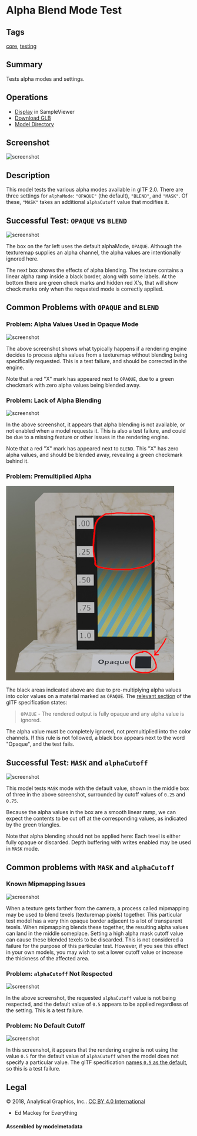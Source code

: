 # Alpha Blend Mode Test

## Tags

[core](../Models-core.md), [testing](../Models-testing.md)

## Summary

Tests alpha modes and settings.

## Operations

* [Display](https://github.khronos.org/glTF-Sample-Viewer-Release/?model=https://raw.GithubUserContent.com/KhronosGroup/glTF-Sample-Assets/main/./Models/AlphaBlendModeTest/glTF-Binary/AlphaBlendModeTest.glb) in SampleViewer
* [Download GLB](https://raw.GithubUserContent.com/KhronosGroup/glTF-Sample-Assets/main/./Models/AlphaBlendModeTest/glTF-Binary/AlphaBlendModeTest.glb)
* [Model Directory](./)

## Screenshot

![screenshot](screenshot/screenshot_large.jpg)

## Description

This model tests the various alpha modes available in glTF 2.0.  There are three settings for `alphaMode`: `"OPAQUE"` (the default), `"BLEND"`, and `"MASK"`.  Of these, `"MASK"` takes an additional `alphaCutoff` value that modifies it.

## Successful Test: `OPAQUE` vs `BLEND`

![screenshot](screenshot/OpaqueVsBlend.jpg)

The box on the far left uses the default alphaMode, `OPAQUE`.  Although the texturemap supplies an alpha channel, the alpha values are intentionally ignored here.

The next box shows the effects of alpha blending.  The texture contains a linear alpha ramp inside a black border, along with some labels.  At the bottom there are green check marks and hidden red X's, that will show check marks only when the requested mode is correctly applied.

## Common Problems with `OPAQUE` and `BLEND`

### Problem: Alpha Values Used in Opaque Mode

![screenshot](screenshot/OpaqueFail.jpg)

The above screenshot shows what typically happens if a rendering engine decides to process alpha values from a texturemap without blending being specifically requested.  This is a test failure, and should be corrected in the engine.

Note that a red "X" mark has appeared next to `OPAQUE`, due to a green checkmark with zero alpha values being blended away.

### Problem: Lack of Alpha Blending

![screenshot](screenshot/BlendFail.jpg)

In the above screenshot, it appears that alpha blending is not available, or not enabled when a model requests it.  This is also a test failure, and could be due to a missing feature or other issues in the rendering engine.

Note that a red "X" mark has appeared next to `BLEND`.  This "X" has zero alpha values, and should be blended away, revealing a green checkmark behind it.

### Problem: Premultiplied Alpha

![screenshot](screenshot/PremultipliedAlphaFail.jpg)

The black areas indicated above are due to pre-multiplying alpha values into color values on a material marked as `OPAQUE`.  The [relevant section](https://registry.khronos.org/glTF/specs/2.0/glTF-2.0.html#alpha-coverage) of the glTF specification states:

> `OPAQUE` - The rendered output is fully opaque and any alpha value is ignored.

The alpha value must be completely ignored, not premultiplied into the color channels.  If this rule is not followed, a black box appears next to the word "Opaque", and the test fails.

## Successful Test: `MASK` and `alphaCutoff`

![screenshot](screenshot/CutoffTests.jpg)

This model tests `MASK` mode with the default value, shown in the middle box of three in the above screenshot, surrounded by cutoff values of `0.25` and `0.75`.

Because the alpha values in the box are a smooth linear ramp, we can expect the contents to be cut off at the corresponding values, as indicated by the green triangles.

Note that alpha blending should not be applied here:  Each texel is either fully opaque or discarded.  Depth buffering with writes enabled may be used in `MASK` mode.

## Common problems with `MASK` and `alphaCutoff`

### Known Mipmapping Issues

![screenshot](screenshot/MissingBorder.png)

When a texture gets farther from the camera, a process called mipmapping may be used to blend texels (texturemap pixels) together.  This particular test model has a very thin opaque border adjacent to a lot of transparent texels.  When mipmapping blends these together, the resulting alpha values can land in the middle someplace.  Setting a high alpha mask cutoff value can cause these blended texels to be discarded.  This is not considered a failure for the purpose of this particular test.  However, if you see this effect in your own models, you may wish to set a lower cutoff value or increase the thickness of the affected area.

### Problem: `alphaCutoff` Not Respected

![screenshot](screenshot/CutoffValueFail.jpg)

In the above screenshot, the requested `alphaCutoff` value is not being respected, and the default value of `0.5` appears to be applied regardless of the setting.  This is a test failure.

### Problem: No Default Cutoff

![screenshot](screenshot/CutoffDefaultFail.jpg)

In this screenshot, it appears that the rendering engine is not using the value `0.5` for the default value of `alphaCutoff` when the model does not specify a particular value.  The glTF specification [names `0.5` as the default](https://registry.khronos.org/glTF/specs/2.0/glTF-2.0.html#_material_alphacutoff), so this is a test failure.


## Legal

&copy; 2018, Analytical Graphics, Inc.. [CC BY 4.0 International](https://creativecommons.org/licenses/by/4.0/legalcode)

 - Ed Mackey for Everything

#### Assembled by modelmetadata